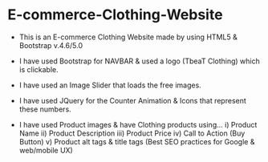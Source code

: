 # E-commerce-Clothing-Website

- This is an E-commerce Clothing Website made by using HTML5 & Bootstrap v.4.6/5.0

- I have used Bootstrap for NAVBAR & used a logo (TbeaT Clothing) which is clickable.

- I have used an Image Slider that loads the free images. 

- I have used JQuery for the Counter Animation & Icons that represent these numbers.

- I have used Product images & have Clothing products using... 
i) Product Name
ii) Product Description
iii) Product Price 
iv) Call to Action (Buy Button)
v) Product alt tags & title tags (Best SEO practices for Google & web/mobile UX)
